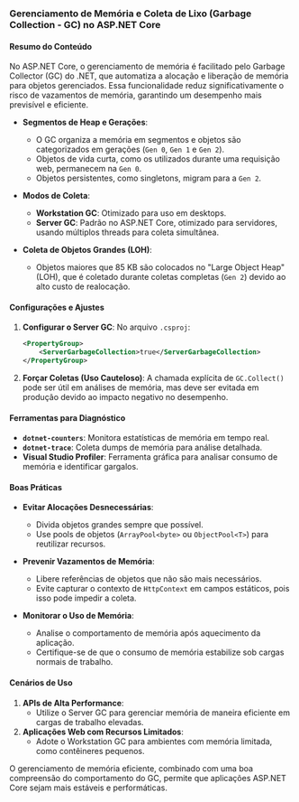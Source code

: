 ### Gerenciamento de Memória e Coleta de Lixo (Garbage Collection - GC) no ASP.NET Core

#### Resumo do Conteúdo
No ASP.NET Core, o gerenciamento de memória é facilitado pelo Garbage Collector (GC) do .NET, que automatiza a alocação e liberação de memória para objetos gerenciados. Essa funcionalidade reduz significativamente o risco de vazamentos de memória, garantindo um desempenho mais previsível e eficiente.

- **Segmentos de Heap e Gerações**:
  - O GC organiza a memória em segmentos e objetos são categorizados em gerações (`Gen 0`, `Gen 1` e `Gen 2`).
  - Objetos de vida curta, como os utilizados durante uma requisição web, permanecem na `Gen 0`.
  - Objetos persistentes, como singletons, migram para a `Gen 2`.

- **Modos de Coleta**:
  - **Workstation GC**: Otimizado para uso em desktops.
  - **Server GC**: Padrão no ASP.NET Core, otimizado para servidores, usando múltiplos threads para coleta simultânea.

- **Coleta de Objetos Grandes (LOH)**:
  - Objetos maiores que 85 KB são colocados no "Large Object Heap" (LOH), que é coletado durante coletas completas (`Gen 2`) devido ao alto custo de realocação.

#### Configurações e Ajustes
1. **Configurar o Server GC**:
   No arquivo `.csproj`:
   ```xml
   <PropertyGroup>
       <ServerGarbageCollection>true</ServerGarbageCollection>
   </PropertyGroup>
   ```

2. **Forçar Coletas (Uso Cauteloso)**:
   A chamada explícita de `GC.Collect()` pode ser útil em análises de memória, mas deve ser evitada em produção devido ao impacto negativo no desempenho.

#### Ferramentas para Diagnóstico
- **`dotnet-counters`**: Monitora estatísticas de memória em tempo real.
- **`dotnet-trace`**: Coleta dumps de memória para análise detalhada.
- **Visual Studio Profiler**: Ferramenta gráfica para analisar consumo de memória e identificar gargalos.

#### Boas Práticas
- **Evitar Alocações Desnecessárias**:
  - Divida objetos grandes sempre que possível.
  - Use pools de objetos (`ArrayPool<byte>` ou `ObjectPool<T>`) para reutilizar recursos.

- **Prevenir Vazamentos de Memória**:
  - Libere referências de objetos que não são mais necessários.
  - Evite capturar o contexto de `HttpContext` em campos estáticos, pois isso pode impedir a coleta.

- **Monitorar o Uso de Memória**:
  - Analise o comportamento de memória após aquecimento da aplicação.
  - Certifique-se de que o consumo de memória estabilize sob cargas normais de trabalho.

#### Cenários de Uso
1. **APIs de Alta Performance**:
   - Utilize o Server GC para gerenciar memória de maneira eficiente em cargas de trabalho elevadas.
2. **Aplicações Web com Recursos Limitados**:
   - Adote o Workstation GC para ambientes com memória limitada, como contêineres pequenos.

O gerenciamento de memória eficiente, combinado com uma boa compreensão do comportamento do GC, permite que aplicações ASP.NET Core sejam mais estáveis e performáticas.
